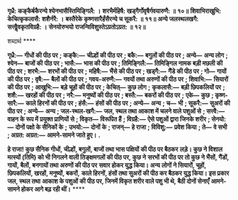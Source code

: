 **गृध्रै: कङ्कैर्बकैरन्ये श्येनभासैस्तिमिङ्गिलै: ।** **शरभैर्महिषै: खड्गैर्गोवृषैर्गवयारुणै: ॥ १०॥** **शिवाभिराखुभि: केचित्कृकलासै: शशैर्नरै: ।** **बस्तैरेके कृष्णसारैर्हंसैरन्ये च सूकरै: ॥ ११॥** **अन्ये जलस्थलखगै: सत्त्वैॢवकृतविग्रहै: ।** **सेनयोरुभयो राजन्विविशुस्तेऽग्रतोऽग्रत: ॥ १२॥** 

शब्दार्थ **** 

**गृध्रै:—** **गीधों की पीठ पर** **; कङ्कै:—** **चील्हों की पीठ पर** **; बकै:—** **बगुलों की पीठ पर** **; अन्ये—** **अन्य लोग** **; श्येन—** **बाजों की** **पीठ पर** **; भासै:—** **भास की पीठ पर** **; तिमिङ्गिलै:—** **तिमिङ्गिल नामक बड़ी मछली की पीठ पर** **; शरभै:—** **शरभों की पीठ पर** **;** **महिषै:—** **भैंसे की पीठ पर** **; खड्गै:—** **गैंडे की पीठ पर** **; गो—** **गायों की पीठ पर** **; वृषै:—** **बैलों की पीठ पर** **; गवय-अरुणै:—** **गवयों तथा अरुणों की पीठ पर** **; शिवाभि:—** **सियारों की पीठ पर** **; आखुभि:—** **बड़े चूहों की पीठ पर** **; केचित्—** **कुछ लोग** **;** **कृकलासै:—** **बड़ी छिपकलियों पर** **; शशै:—** **खरहों की पीठ पर** **; नरै:—** **मनुष्यों की पीठ पर** **; बस्तै:—** **बकरों की पीठ पर** **;** **एके—** **कुछ** **; कृष्ण-सारै:—** **काले हिरनों की पीठ पर** **; हंसै:—** **हंसों की पीठ पर** **; अन्ये—** **अन्य** **; च—** **भी** **; सूकरै:—** **सुअरों की** **पीठ पर** **; अन्ये—** **अन्य** **; जल-स्थल-खगै:—** **जल, स्थल तथा आकाश में चलने वाले पशुओं से** **; सत्त्वै:—** **वाहन के रूप में** **प्रयुक्त प्राणियों से** **; विकृत—** **विरूपित हैं** **; विग्रहै:—** **ऐसे पशुओं द्वारा जिनके शरीर** **; सेनयो:—** **दोनों पक्षो के सैनिकों के** **;** **उभयो:—** **दोनों के** **; राजन्—** **हे राजा** **; विविशु:—** **प्रवेश किया** **; ते—** **वे सभी** **; अग्रत: अग्रत:—** **आमने-सामने जाते हुए।** **.** 

**हे राजा! कुछ सैनिक गीधों, चील्हों, बगुलों, बाजों तथा भास पक्षियों की पीठ पर बैठकर** **लड़े। कुछ ने विशाल मत्स्यों (तिमि) को भी निगलने वाली तिङ्क्षमगलों की पीठ पर, कुछ ने** **सरभों की पीठ पर तो कुछ ने भैंसों, गैंडों, गायों, बैलों, बनगायों तथा अरुणों की पीठ पर** **सवार होकर युद्ध किया। अन्य लोगों ने सियारों, चूहों, छिपकलियों, खरहों, मनुष्यों, बकरों,** **काले हिरनों, हंसों तथा सुअरों की पीठ कर बैठकर युद्ध किया। इस प्रकार जल, स्थल तथा** **आकाश के पशुओं की पीठ पर, जिनमें विकृत शरीर वाले पशु भी थे, बैठी दोनों सेनाएँ** **आमने-सामने होकर आगे बढ़ रही थीं।** **** 